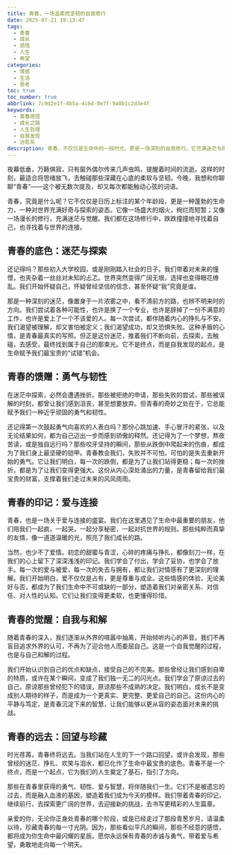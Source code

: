 ```yaml
---
title: 青春，一场温柔而坚韧的自我修行
date: 2025-07-21 19:13:47
tags:
  - 青春
  - 成长
  - 感悟
  - 人生
  - 希望
categories:
  - 情感
  - 生活
  - 思考
toc: true
toc_number: true
abbrlink: 7c9d2e1f-4b5a-4c6d-8e7f-9a0b1c2d3e4f
keywords:
  - 青春感悟
  - 成长之路
  - 人生哲理
  - 自我发现
  - 治愈系
description: 青春，不仅仅是生命中的一段时光，更是一场深刻的自我修行。它充满迷茫与探索，也蕴藏着无尽的勇气与爱。这篇文章将带你走进青春的内心世界，感受那些温柔而坚韧的瞬间，理解每一次跌倒与站起，都是生命赋予我们最宝贵的礼物。愿我们都能温柔以待，珍藏青春的每一寸光阴，带着它的印记，勇敢走向未来。
---
```


夜幕低垂，万籁俱寂，只有窗外偶尔传来几声虫鸣，提醒着时间的流逝。这样的时刻，最适合将思绪放飞，去触碰那些深藏在心底的柔软与坚韧。今晚，我想和你聊聊“青春”——这个被无数次提及，却又每次都能触动心弦的词语。

青春，究竟是什么呢？它不仅仅是日历上标注的某个年龄段，更是一种蓬勃的生命力，一种对世界充满好奇与探索的姿态。它像一场盛大的烟火，绚烂而短暂；又像一场漫长的修行，充满迷茫与觉醒。我们都在这场修行中，跌跌撞撞地寻找着自己，也寻找着与世界的连接。

## 青春的底色：迷茫与探索

还记得吗？那些初入大学校园，或是刚刚踏入社会的日子。我们带着对未来的憧憬，也夹杂着一丝丝对未知的忐忑。世界突然变得广阔无垠，选择也变得眼花缭乱。我们开始怀疑自己，怀疑曾经坚信的信念，甚至怀疑“我”究竟是谁。

那是一种深刻的迷茫，像置身于一片浓雾之中，看不清前方的路，也辨不明来时的方向。我们尝试着各种可能性，也许是换了一个专业，也许是辞掉了一份不满意的工作，也许是爱上了一个不该爱的人。每一次尝试，都伴随着内心的挣扎与不安。我们渴望被理解，却又害怕被定义；我们渴望成功，却又恐惧失败。这种矛盾的心情，是青春最真实的写照。但正是这份迷茫，推着我们不断向前，去探索，去触碰，去感受，最终找到属于自己的那束光。它不是终点，而是自我发现的起点，是生命赋予我们最宝贵的“试错”机会。

## 青春的馈赠：勇气与韧性

在迷茫中探索，必然会遭遇挫折。那些被拒绝的申请，那些失败的尝试，那些被误解的时刻，都曾让我们感到沮丧，甚至想要放弃。但青春的奇妙之处在于，它总能赋予我们一种近乎顽固的勇气和韧性。

还记得第一次鼓起勇气向喜欢的人表白吗？那份心跳加速、手心冒汗的紧张，以及无论结果如何，都为自己迈出一步而感到骄傲的释然。还记得为了一个梦想，熬夜苦读，或是独自远行吗？那些咬牙坚持的瞬间，那些从跌倒中爬起来的伤痕，都成为了我们身上最坚硬的铠甲。青春教会我们，失败并不可怕，可怕的是失去重新开始的勇气。它让我们明白，每一次的跌倒，都是为了让我们站得更稳；每一次的挫折，都是为了让我们变得更强大。这份从内心深处涌出的力量，是青春留给我们最宝贵的财富，支撑着我们走过未来的风风雨雨。

## 青春的印记：爱与连接

青春，也是一场关于爱与连接的盛宴。我们在这里遇见了生命中最重要的朋友，他们陪我们一起疯，一起哭，一起分享秘密，一起对抗世界的规则。那些纯粹而真挚的友情，像一道道温暖的光，照亮了我们成长的路。

当然，也少不了爱情。初恋的甜蜜与青涩，心碎的疼痛与挣扎，都像刻刀一样，在我们的心上留下了深深浅浅的印记。我们学会了付出，学会了妥协，也学会了放手。每一次的爱与被爱，每一次的失去与拥有，都让我们对情感有了更深刻的理解。我们开始明白，爱不仅仅是占有，更是尊重与成全。这些情感的体验，无论美好与否，都成为了我们生命中不可或缺的一部分，塑造着我们对亲密关系、对信任、对人性的认知。它们让我们变得更柔软，也更懂得珍惜。

## 青春的觉醒：自我与和解

随着青春的深入，我们逐渐从外界的喧嚣中抽离，开始倾听内心的声音。我们不再盲目追求外界的认可，不再为了迎合他人而委屈自己。这是一个自我觉醒的过程，也是与自己和解的过程。

我们开始认识到自己的优点和缺点，接受自己的不完美。那些曾经让我们感到自卑的特质，或许在某个瞬间，变成了我们独一无二的闪光点。我们学会了原谅过去的自己，原谅那些曾经犯下的错误，原谅那些不成熟的决定。我们明白，成长不是变成别人期待的样子，而是成为一个更真实、更完整、更爱自己的自己。这份内心的平静与笃定，是青春沉淀下来的智慧，让我们能够以更从容的姿态面对未来的挑战。

## 青春的远去：回望与珍藏

时光荏苒，青春终将远去。当我们站在人生的下一个路口回望，或许会发现，那些曾经的迷茫、挣扎、欢笑与泪水，都已化作了生命中最宝贵的底色。青春不是一个终点，而是一个起点，它为我们的人生奠定了基石，指引了方向。

那些在青春里获得的勇气、韧性、爱与智慧，将伴随我们一生。它们不是被遗忘的过去，而是融入血液的基因，塑造着我们成为今天的模样。我们带着青春的印记，继续前行，去探索更广阔的世界，去迎接新的挑战，去书写更精彩的人生篇章。

亲爱的你，无论你正身处青春的哪个阶段，或是已经走过了那段青葱岁月，请温柔以待，珍藏青春的每一寸光阴。因为，那些看似平凡的瞬间，那些不经意的感悟，都将成为你生命中最闪耀的星辰。愿你永远保有青春的赤诚与勇气，带着爱与希望，勇敢地走向每一个明天。